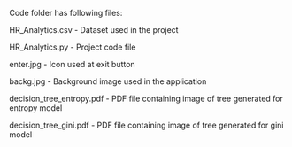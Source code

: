 Code folder has following files:


HR_Analytics.csv - Dataset used in the project


HR_Analytics.py - Project code file


enter.jpg - Icon used at exit button


backg.jpg - Background image used in the application

decision_tree_entropy.pdf - PDF file containing image of tree generated for entropy model

decision_tree_gini.pdf - PDF file containing image of tree generated for gini model
